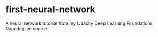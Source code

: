 # first-neural-network
A neural network tutorial from my Udacity Deep Learning Foundations Nanodegree course. 

